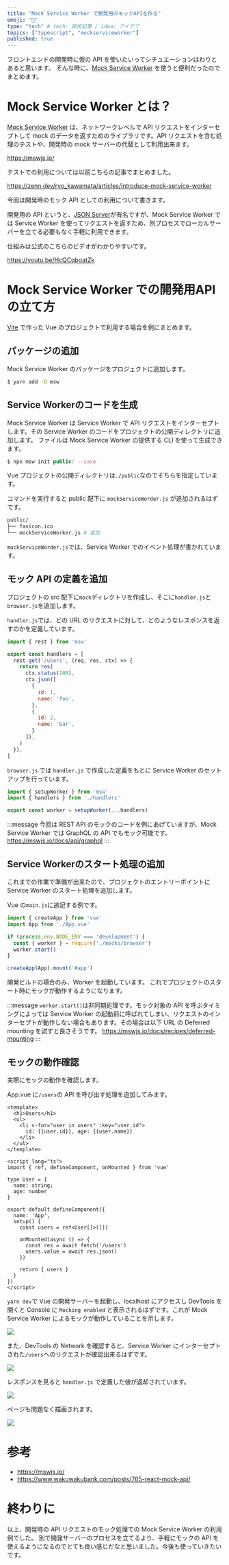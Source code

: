 ```yaml
---
title: "Mock Service Worker で開発用のモックAPIを作る"
emoji: "🦆"
type: "tech" # tech: 技術記事 / idea: アイデア
topics: ["typescript", "mockserviceworker"]
published: true
---
```


フロントエンドの開発時に仮の API を使いたいってシチュエーションはわりとあると思います。
そんな時に、[Mock Service Worker](https://github.com/mswjs/msw) を使うと便利だったのでまとめます。

# Mock Service Worker とは？
[Mock Service Worker](https://github.com/mswjs/msw) は、ネットワークレベルで API リクエストをインターセプトして mock のデータを返すためのライブラリです。API リクエストを含む処理のテストや、開発時の mock サーバーの代替として利用出来ます。

https://mswjs.io/

テストでの利用については以前こちらの記事でまとめました。

https://zenn.dev/ryo_kawamata/articles/introduce-mock-service-worker

今回は開発時のモック API としての利用について書きます。

開発用の API というと、[JSON Server](https://github.com/typicode/json-server)が有名ですが、Mock Service Worker では Service Worker を使ってリクエストを返すため、別プロセスでローカルサーバーを立てる必要もなく手軽に利用できます。

仕組みは公式のこちらのビデオがわかりやすいです。

https://youtu.be/HcQCqboatZk

# Mock Service Worker での開発用APIの立て方

[Vite](https://github.com/vitejs/vite) で作った Vue のプロジェクトで利用する場合を例にまとめます。

## パッケージの追加

Mock Service Worker のパッケージをプロジェクトに追加します。

```bash
$ yarn add -D msw
```

## Service Workerのコードを生成

Mock Service Worker は Service Worker で API リクエストをインターセプトします。その Service Worker のコードをプロジェクトの公開ディレクトリに追加します。
ファイルは Mock Service Worker の提供する CLI を使って生成できます。


```js
$ npx msw init public/ --save
```

Vue プロジェクトの公開ディレクトリは`./public`なのでそちらを指定しています。

コマンドを実行すると public 配下に `mockServiceWorder.js` が追加されるはずです。


```bash
public/
├── favicon.ico
└── mockServiceWorker.js # 追加
```

`mockServiceWorder.js`では、Service Worker でのイベント処理が書かれています。

## モック API の定義を追加

プロジェクトの src 配下に`mock`ディレクトリを作成し、そこに`handler.js`と`browser.js`を追加します。

`handler.js`では、どの URL のリクエストに対して、どのようなレスポンスを返すのかを定義しています。

```js:src/handler.js
import { rest } from 'msw'

export const handlers = [
  rest.get('/users', (req, res, ctx) => {
    return res(
      ctx.status(200),
      ctx.json([
        {
          id: 1,
          name: 'foo',
        },
        {
          id: 2,
          name: 'bar',
        }
      ]),
    )
  }),
]
```

`browser.js` では `handler.js` で作成した定義をもとに Service Worker のセットアップを行っています。

```js:src/browser.js
import { setupWorker } from 'msw'
import { handlers } from './handlers'

export const worker = setupWorker(...handlers)
```

:::message
今回は REST API のモックのコードを例にあげていますが、Mock Service Worker では GraphQL の API でもモック可能です。
https://mswjs.io/docs/api/graphql
:::

## Service Workerのスタート処理の追加

これまでの作業で準備が出来たので、プロジェクトのエントリーポイントに Service Worker のスタート処理を追加します。

Vue の`main.js`に追記する例です。

```js:src/main.js
import { createApp } from 'vue'
import App from './App.vue'

if (process.env.NODE_ENV === 'development') {
  const { worker } = require('./mocks/browser')
  worker.start()
}

createApp(App).mount('#app')
```

開発ビルドの場合のみ、Worker を起動しています。
これでプロジェクトのスタート時にモックが動作するようになります。

:::message
`worker.start()`は非同期処理です。モック対象の API を呼ぶタイミングによっては Service Worker の起動前に呼ばれてしまい、リクエストのインターセプトが動作しない場合もあります。その場合は以下 URL の Deferred mounting を試すと良さそうです。
https://mswjs.io/docs/recipes/deferred-mounting
:::

## モックの動作確認

実際にモックの動作を確認します。

App.vue に`/users`の API を呼び出す処理を追加してみます。

```vue:components/App.vue
<template>
  <h1>Users</h1>
  <ul>
    <li v-for="user in users" :key="user.id">
      id: {{user.id}}, age: {{user.name}}
    </li>
  </ul>
</template>

<script lang="ts">
import { ref, defineComponent, onMounted } from 'vue'

type User = {
  name: string;
  age: number
}

export default defineComponent({
  name: 'App',
  setup() {
    const users = ref<User[]>([])

    onMounted(async () => {
      const res = await fetch('/users')
      users.value = await res.json()
    })

    return { users }
  }
})
</script>
```

`yarn dev`で Vue の開発サーバーを起動し、localhost にアクセスし DevTools を開くと Console に `Mocking enabled` と表示されるはずです。これが Mock Service Worker によるモックが動作していることを示します。

![](https://i.gyazo.com/d0a592bc9de1f17dcd1584fd82327297.png)

また、DevTools の Network を確認すると、Service Worker にインターセプトされた`/users`へのリクエストが確認出来るはずです。

![](https://i.gyazo.com/dad4d8cced1dd9c81621e5bbd8a5f9e6.png)


レスポンスを見ると `handler.js` で定義した値が返却されています。

![](https://i.gyazo.com/4392bde6be6da2f1bc1f5603a1a33664.png)

ページも問題なく描画されます。

![](https://i.gyazo.com/c6ea45dda911fbe1d88d70ee92fc3433.png)

# 参考
- https://mswjs.io/
- https://www.wakuwakubank.com/posts/765-react-mock-api/

# 終わりに

以上、開発時の API リクエストのモック処理での Mock Service Worker の利用例でした。
別で開発サーバーのプロセスを立てるより、手軽にモックの API を使えるようになるのでとても良い感じだなと思いました。今後も使っていきたいです。